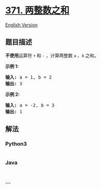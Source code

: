 # [371. 两整数之和](https://leetcode-cn.com/problems/sum-of-two-integers)

[English Version](https://cdn.jsdelivr.net/gh/doocs/leetcode@main/solution/0300-0399/0371.Sum%20of%20Two%20Integers/README_EN.md)

## 题目描述

<!-- 这里写题目描述 -->

<p><strong>不使用</strong>运算符&nbsp;<code>+</code> 和&nbsp;<code>-</code>&nbsp;​​​​​​​，计算两整数&nbsp;​​​​​​​<code>a</code>&nbsp;、<code>b</code>&nbsp;​​​​​​​之和。</p>

<p><strong>示例 1:</strong></p>

<pre><strong>输入: </strong>a = 1, b = 2
<strong>输出: </strong>3
</pre>

<p><strong>示例 2:</strong></p>

<pre><strong>输入: </strong>a = -2, b = 3
<strong>输出: </strong>1</pre>


## 解法

<!-- 这里可写通用的实现逻辑 -->

<!-- tabs:start -->

### **Python3**

<!-- 这里可写当前语言的特殊实现逻辑 -->

```python

```

### **Java**

<!-- 这里可写当前语言的特殊实现逻辑 -->

```java

```

### **...**

```

```

<!-- tabs:end -->
